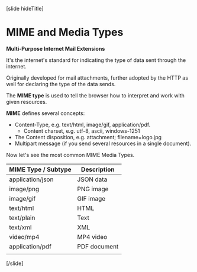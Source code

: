 [slide hideTitle]

# MIME and Media Types

**Multi-Purpose Internet Mail Extensions**

It's the internet's standard for indicating the type of data sent through the internet.

Originally developed for mail attachments, further adopted by the HTTP as well for declaring the type of the data sends.

The **MIME type** is used to tell the browser how to interpret and work with given resources.

**MIME** defines several concepts:

- Content-Type, e.g. text/html, image/gif, application/pdf.
    - Content charset, e.g. utf-8, ascii, windows-1251
- The Content disposition, e.g. attachment; filename=logo.jpg
- Multipart message (if you send several resources in a single document).

Now let's see the most common MIME Media Types.

| **MIME Type / Subtype** | **Description** |
|---|---|
| application/json  | JSON data  |
| image/png  | PNG image  |
| image/gif  | GIF image  |
| text/html  | HTML  |
| text/plain  | Text  |
| text/xml  | XML  |
| video/mp4  | MP4 video  |
| application/pdf  | PDF document  |
|   |   |

[/slide]